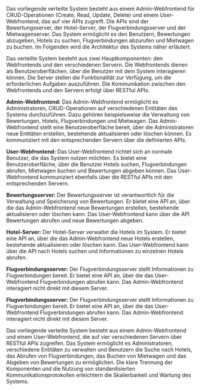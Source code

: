 Das vorliegende verteilte System besteht aus einem Admin-Webfrontend für CRUD-Operationen (Create, Read, Update, Delete) und einem User-Webfrontend, das auf vier APIs zugreift. 
Die APIs sind der Bewertungsserver, der Hotel-Server, der Flugverbindungsserver und der Mietwagenserver. 
Das System ermöglicht es den Benutzern, Bewertungen abzugeben, Hotels zu suchen, Flugverbindungen abzurufen und Mietwagen zu buchen. Im Folgenden wird die Architektur des Systems näher erläutert.

Das verteilte System besteht aus zwei Hauptkomponenten: den Webfrontends und den verschiedenen Servern. 
Die Webfrontends dienen als Benutzeroberflächen, über die Benutzer mit dem System interagieren können. 
Die Server stellen die Funktionalität zur Verfügung, um die erforderlichen Aufgaben auszuführen. Die Kommunikation zwischen den Webfrontends und den Servern erfolgt über RESTful APIs.

**Admin-Webfrontend:**
Das Admin-Webfrontend ermöglicht es Administratoren, CRUD-Operationen auf verschiedenen Entitäten des Systems durchzuführen. 
Dazu gehören beispielsweise die Verwaltung von Bewertungen, Hotels, Flugverbindungen und Mietwagen. 
Das Admin-Webfrontend stellt eine Benutzeroberfläche bereit, über die Administratoren neue Entitäten erstellen, bestehende aktualisieren oder löschen können. Es kommuniziert mit den entsprechenden Servern über die definierten APIs.

**User-Webfrontend:**
Das User-Webfrontend richtet sich an normale Benutzer, die das System nutzen möchten. 
Es bietet eine Benutzeroberfläche, über die Benutzer Hotels suchen, Flugverbindungen abrufen, Mietwagen buchen und Bewertungen abgeben können. 
Das User-Webfrontend kommuniziert ebenfalls über die RESTful APIs mit den entsprechenden Servern.

**Bewertungsserver:**
Der Bewertungsserver ist verantwortlich für die Verwaltung und Speicherung von Bewertungen. 
Er bietet eine API an, über die das Admin-Webfrontend neue Bewertungen erstellen, bestehende aktualisieren oder löschen kann. 
Das User-Webfrontend kann über die API Bewertungen abrufen und neue Bewertungen abgeben.

**Hotel-Server:**
Der Hotel-Server verwaltet die Hotels im System. 
Er bietet eine API an, über die das Admin-Webfrontend neue Hotels erstellen, bestehende aktualisieren oder löschen kann. Das User-Webfrontend kann über die API nach Hotels suchen und Informationen zu einzelnen Hotels abrufen.

**Flugverbindungsserver:**
Der Flugverbindungsserver stellt Informationen zu Flugverbindungen bereit. 
Er bietet eine API an, über die das User-Webfrontend Flugverbindungen abrufen kann. Das Admin-Webfrontend interagiert nicht direkt mit diesem Server.

**Flugverbindungsserver:**
Der Flugverbindungsserver stellt Informationen zu Flugverbindungen bereit. 
Er bietet eine API an, über die das User-Webfrontend Flugverbindungen abrufen kann. Das Admin-Webfrontend interagiert nicht direkt mit diesem Server.




Das vorliegende verteilte System besteht aus einem Admin-Webfrontend und einem User-Webfrontend, die auf vier verschiedenen Servern über RESTful APIs zugreifen. Das System ermöglicht es Administratoren, verschiedene Entitäten zu verwalten und Benutzern die Suche nach Hotels, das Abrufen von Flugverbindungen, das Buchen von Mietwagen und das Abgeben von Bewertungen zu ermöglichen. Die klare Trennung der Komponenten und die Nutzung von standardisierten Kommunikationsprotokollen erleichtern die Skalierbarkeit und Wartung des Systems.
